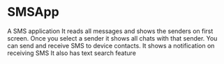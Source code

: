# SMSApp
A SMS application
It reads all messages and shows the senders on first screen. Once you select a sender it shows all chats with that sender.
You can send and receive SMS to device contacts. It shows a notification on receiving  SMS
It also has text search feature

